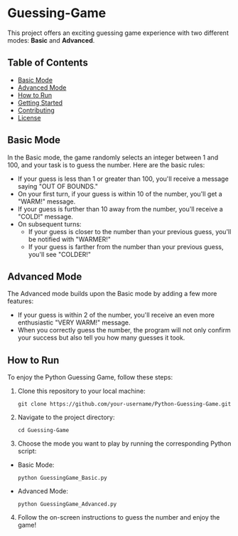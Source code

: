 # Guessing-Game

This project offers an exciting guessing game experience with two different modes: **Basic** and **Advanced**.

## Table of Contents
- [Basic Mode](#basic-mode)
- [Advanced Mode](#advanced-mode)
- [How to Run](#how-to-run)
- [Getting Started](#getting-started)
- [Contributing](#contributing)
- [License](#license)

## Basic Mode

In the Basic mode, the game randomly selects an integer between 1 and 100, and your task is to guess the number. Here are the basic rules:

- If your guess is less than 1 or greater than 100, you'll receive a message saying "OUT OF BOUNDS."
- On your first turn, if your guess is within 10 of the number, you'll get a "WARM!" message.
- If your guess is further than 10 away from the number, you'll receive a "COLD!" message.
- On subsequent turns:
  - If your guess is closer to the number than your previous guess, you'll be notified with "WARMER!"
  - If your guess is farther from the number than your previous guess, you'll see "COLDER!"

## Advanced Mode

The Advanced mode builds upon the Basic mode by adding a few more features:

- If your guess is within 2 of the number, you'll receive an even more enthusiastic "VERY WARM!" message.
- When you correctly guess the number, the program will not only confirm your success but also tell you how many guesses it took.

## How to Run

To enjoy the Python Guessing Game, follow these steps:

1. Clone this repository to your local machine:

   ```shell
   git clone https://github.com/your-username/Python-Guessing-Game.git

2. Navigate to the project directory:

   ```shell
   cd Guessing-Game

3. Choose the mode you want to play by running the corresponding Python script:

- Basic Mode:

   ```shell
   python GuessingGame_Basic.py

- Advanced Mode:

   ```shell
   python GuessingGame_Advanced.py

4. Follow the on-screen instructions to guess the number and enjoy the game!
